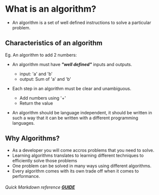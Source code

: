 # What is an algorithm?

- An algorithm is a set of well defined instructions to solve a particular problem.

## Characteristics of an algorithm

Eg. An algorithm to add 2 numbers:

- An algorithm must have _**"well defined"**_ inputs and outputs.

  - input: 'a' and 'b'
  - output: Sum of 'a' and 'b'

- Each step in an algorithm must be clear and unambiguous.

  - Add numbers using '+'
  - Return the value

- An algorithm should be language independent, it should be written in such a way that it can be written with a different programming languages.

## Why Algorithms?

- As a developer you will come accros problems that you need to solve.
- Learning algorithms translates to learning different techniques to efficiently solve those problems
- One problem can be solved in many ways using different algorithms.
- Every algorithm comes with its own trade off when it comes to performance.

###### Quick Markdown reference **[GUIDE](https://markdownlivepreview.com/)**
